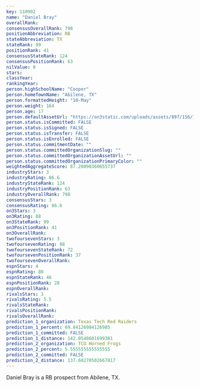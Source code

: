 ```yaml
---
key: 110902
name: "Daniel Bray"
overallRank: 
consensusOverallRank: 798
positionAbbreviation: RB
stateAbbreviation: TX
stateRank: 99
positionRank: 41
consensusStateRank: 124
consensusPositionRank: 63
nilValue: 0
stars: 
classYear: 
rankingYear: 
person.highSchoolName: "Cooper"
person.homeTownName: "Abilene, TX"
person.formattedHeight: "10-May"
person.weight: 164
person.age: 17
person.defaultAssetUrl: "https://on3static.com/uploads/assets/897/156/156897.png"
person.status.isCommitted: FALSE
person.status.isSigned: FALSE
person.status.isTransfer: FALSE
person.status.isEnrolled: FALSE
person.status.commitmentDate: ""
person.status.committedOrganizationSlug: ""
person.status.committedOrganizationAssetUrl: ""
person.status.committedOrganizationPrimaryColor: ""
weightedAggregateScore: 87.20098360655737
industryStars: 3
industryRating: 86.6
industryStateRank: 124
industryPositionRank: 63
industryOverallRank: 798
consensusStars: 3
consensusRating: 86.6
on3Stars: 3
on3Rating: 88
on3StateRank: 99
on3PositionRank: 41
on3OverallRank: 
twofoursevenStars: 3
twofoursevenRating: 88
twofoursevenStateRank: 72
twofoursevenPositionRank: 37
twofoursevenOverallRank: 
espnStars: 4
espnRating: 80
espnStateRank: 46
espnPositionRank: 28
espnOverallRank: 
rivalsStars: 3
rivalsRating: 5.5
rivalsStateRank: 
rivalsPositionRank: 
rivalsOverallRank: 
prediction_1_organization: Texas Tech Red Raiders
prediction_1_percent: 69.84126984126985
prediction_1_committed: FALSE
prediction_1_distance: 142.0548601699381
prediction_2_organization: TCU Horned Frogs
prediction_2_percent: 5.555555555555555
prediction_2_committed: FALSE
prediction_2_distance: 137.60270502667817
---
```

Daniel Bray is a RB prospect from Abilene, TX.